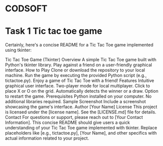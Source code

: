 # CODSOFT
# Task 1 Tic tac toe game


Certainly, here's a concise README for a Tic Tac Toe game implemented using tkinter:

Tic Tac Toe Game (Tkinter)
Overview
A simple Tic Tac Toe game built with Python's tkinter library.
Play against a friend on a user-friendly graphical interface.
How to Play
Clone or download the repository to your local machine.
Run the game by executing the provided Python script (e.g., tictactoe.py).
Enjoy a game of Tic Tac Toe with a friend!
Features
Intuitive graphical user interface.
Two-player mode for local multiplayer.
Click to place X or O on the grid.
Automatically detects the winner or a draw.
Option to restart the game.
Prerequisites
Python installed on your computer.
No additional libraries required.
Sample Screenshot
Include a screenshot showcasing the game's interface.
Author
[Your Name]
License
This project is licensed under the [license name]. See the [LICENSE.md] file for details.
Contact
For questions or support, please reach out to [Your Contact Information].
This concise README should give users a quick understanding of your Tic Tac Toe game implemented with tkinter. Replace placeholders like [e.g., tictactoe.py], [Your Name], and other specifics with actual information related to your project.

